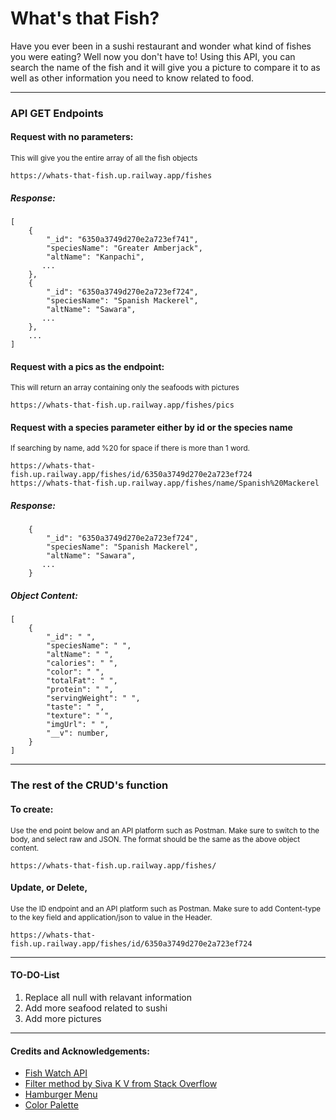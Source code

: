 # What's that Fish?

Have you ever been in a sushi restaurant and wonder what kind of fishes you were eating? Well now you don't have to! Using this API, you can search the name of the fish and it will give you a picture to compare it to as well as other information you need to know related to food.

---

### API GET Endpoints

#### Request with no parameters:

<sub>This will give you the entire array of all the fish objects</sub>

```
https://whats-that-fish.up.railway.app/fishes
```

##### Response:

```
[
    {
        "_id": "6350a3749d270e2a723ef741",
        "speciesName": "Greater Amberjack",
        "altName": "Kanpachi",
       ...
    },
    {
        "_id": "6350a3749d270e2a723ef724",
        "speciesName": "Spanish Mackerel",
        "altName": "Sawara",
       ...
    },
    ...
]
```
#### Request with a pics as the endpoint:
<sub>This will return an array containing only the seafoods with pictures</sub>

```
https://whats-that-fish.up.railway.app/fishes/pics
```

#### Request with a species parameter either by id or the species name

<sub>If searching by name, add %20 for space if there is more than 1 word.</sub>

```
https://whats-that-fish.up.railway.app/fishes/id/6350a3749d270e2a723ef724
https://whats-that-fish.up.railway.app/fishes/name/Spanish%20Mackerel
```

##### Response:

```
    {
        "_id": "6350a3749d270e2a723ef724",
        "speciesName": "Spanish Mackerel",
        "altName": "Sawara",
       ...
    }
```

##### Object Content:

```
[
    {
        "_id": " ",
        "speciesName": " ",
        "altName": " ",
        "calories": " ",
        "color": " ",
        "totalFat": " ",
        "protein": " ",
        "servingWeight": " ",
        "taste": " ",
        "texture": " ",
        "imgUrl": " ",
        "__v": number,
    }
]
```

---

### The rest of the CRUD's function

#### To create:
 <sub>Use the end point below and an API platform such as Postman. Make sure to switch to the body, and select raw and JSON. The format should be the same as the above object content.</sub>

```
https://whats-that-fish.up.railway.app/fishes/
```

#### Update, or Delete,
 <sub>Use the ID endpoint and an API platform such as Postman. Make sure to add Content-type to the key field and application/json to value in the Header.</sub>

```
https://whats-that-fish.up.railway.app/fishes/id/6350a3749d270e2a723ef724
```

---
#### TO-DO-List
1. Replace all null with relavant information
2. Add more seafood related to sushi
3. Add more pictures

---
#### Credits and Acknowledgements:

- [Fish Watch API](https://www.fishwatch.gov/developers)
- [Filter method by Siva K V from Stack Overflow](https://stackoverflow.com/questions/71756525/remove-specific-words-from-a-string-in-an-efficient-way)
- [Hamburger Menu](https://alvarotrigo.com/blog/hamburger-menu-css/#:~:text=A%20Hamburger%20Menu%20is%20a,top%20of%20the%20main%20content.)
- [Color Palette](https://venngage.com/blog/blue-color-palettes/)


